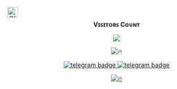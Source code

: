 <div align="center">

<a href="https://www.buymeacoffee.com/clintonabraham" class="padded"><img height="30" style="border:0px;height:25px;" align="left" alt="Clintonabraham" src="https://az743702.vo.msecnd.net/cdn/kofi3.png?v=0"/></a>

</div>

<br><p align="center"><b>Vɪꜱɪᴛᴏʀꜱ Cᴏᴜɴᴛ</b></p>  
<p align="center"><img align="center" src="https://profile-counter.glitch.me/{VysakhTG}/count.svg"/></p> 

<div align="center">

![🔥](https://github-readme-stats.vercel.app/api/top-langs/?username=VysakhTG&theme=github_dark&custom_title=ــــــــــــــــــہہـ٨ـہہـ٨ـﮩـــ&layout=compact&hide_border=true)  

</div>

<p align="center">
   <a href="https://telegram.dog/VysakhTG><img src="https://img.shields.io/badge/Vʏsᴀᴋʜ ᡧ-30302f?style=flat&logo=telegram" alt="telegram badge"/>
   <a href="https://telegram.dog/Space_x_bots"><img src="https://img.shields.io/badge/Sᴘᴀᴄᴇ ✗ ʙᴏᴛꜱ-30302f?style=flat&logo=telegram" alt="telegram badge"/>
   <a href="https://telegram.dog/sources_codes"><img src="https://img.shields.io/badge/Sᴏᴜʀᴄᴇ ᴄᴏᴅᴇꜱ-30302f?style=flat&logo=telegram" alt="telegram badge"/>
</p>

<div align="center">

![🔥](https://github-readme-stats.vercel.app/api?username=VysakhTG&show=prs&count_private=true&custom_title=ــــــــــــــــــہہـ٨ـہہـ٨ـﮩـــ&show_icons=true&include_all_commits=true&title_color=fff&icon_color=79ff97&text_color=9f9f9f&bg_color=151515&hide_border=true)

</div>
